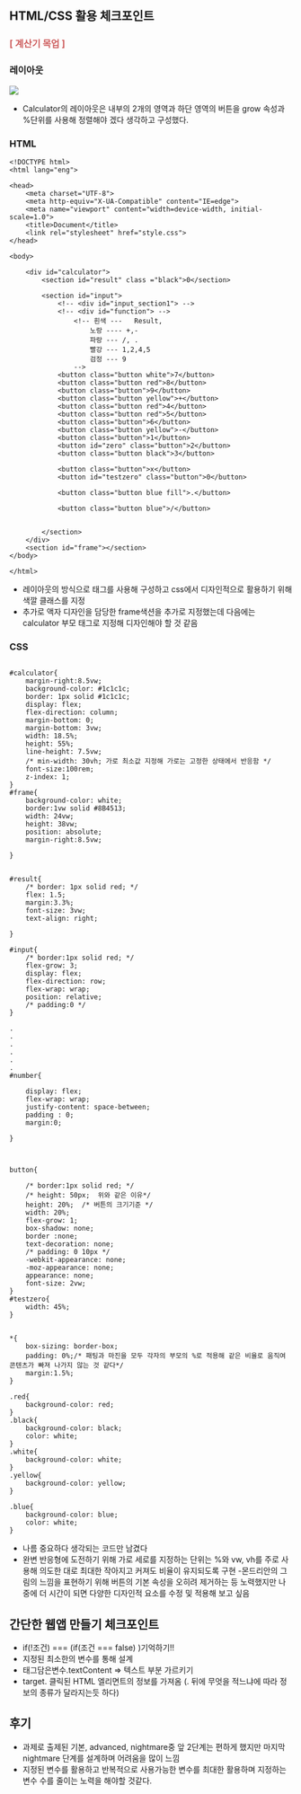 ## HTML/CSS 활용 체크포인트
### <span style="color:indianred">[ 계산기 목업 ]</span>
### 레이아웃
![](https://velog.velcdn.com/images/ghwo9611/post/c99303d6-4f13-447f-9e7a-22ef25d44d49/image.png)
- Calculator의 레이아웃은 내부의 2개의 영역과 하단 영역의 버튼을 grow 속성과 %단위를 사용해 정렬해야 겠다 생각하고 구성했다.

### HTML
```
<!DOCTYPE html>
<html lang="eng">

<head>
    <meta charset="UTF-8">
    <meta http-equiv="X-UA-Compatible" content="IE=edge">
    <meta name="viewport" content="width=device-width, initial-scale=1.0">
    <title>Document</title>
    <link rel="stylesheet" href="style.css">
</head>

<body>
    
    <div id="calculator">
        <section id="result" class ="black">0</section>
      
        <section id="input">
            <!-- <div id="input_section1"> -->
            <!-- <div id="function"> -->
                <!-- 흰색 ---   Result, 
                    노랑 ---- +,-
                    파랑 --- /, .
                    빨강 --- 1,2,4,5
                    검정 --- 9
                -->
            <button class="button white">7</button>
            <button class="button red">8</button>
            <button class="button">9</button>
            <button class="button yellow">+</button>
            <button class="button red">4</button>
            <button class="button red">5</button>
            <button class="button">6</button>
            <button class="button yellow">-</button>
            <button class="button">1</button>
            <button id="zero" class="button">2</button>
            <button class="button black">3</button>
           
            <button class="button">x</button>
            <button id="testzero" class="button">0</button>
            
            <button class="button blue fill">.</button>
            
            <button class="button blue">/</button>
           

        </section>
    </div>
    <section id="frame"></section>
</body>

</html> 
```
- 레이아웃의 방식으로 태그를 사용해 구성하고 css에서 디자인적으로 활용하기 위해 색깔 클래스를 지정
- 추가로 액자 디자인을 담당한 frame색션을 추가로 지정했는데 다음에는 calculator 부모 태그로 지정해 디자인해야 할 것 같음

### CSS
~~~

#calculator{
    margin-right:8.5vw;
    background-color: #1c1c1c;
    border: 1px solid #1c1c1c;
    display: flex;
    flex-direction: column;
    margin-bottom: 0;
    margin-bottom: 3vw;
    width: 18.5%;
    height: 55%;
    line-height: 7.5vw;
    /* min-width: 30vh; 가로 최소값 지정해 가로는 고정한 상태에서 반응함 */
    font-size:100rem;
    z-index: 1;
}
#frame{
    background-color: white;
    border:1vw solid #8B4513;
    width: 24vw;
    height: 38vw;
    position: absolute;
    margin-right:8.5vw;
    
}


#result{
    /* border: 1px solid red; */
    flex: 1.5;
    margin:3.3%;
    font-size: 3vw;
    text-align: right;
    
}

#input{
    /* border:1px solid red; */
    flex-grow: 3;
    display: flex;
    flex-direction: row;
    flex-wrap: wrap;
    position: relative;
    /* padding:0 */
}

.
.
.
.
.
.
#number{
    
    display: flex;
    flex-wrap: wrap;
    justify-content: space-between;
    padding : 0;
    margin:0;

}



button{
    
    /* border:1px solid red; */
    /* height: 50px;  위와 같은 이유*/
    height: 20%;  /* 버튼의 크기기준 */
    width: 20%;
    flex-grow: 1;
    box-shadow: none;
    border :none;
    text-decoration: none;
    /* padding: 0 10px */
    -webkit-appearance: none;
    -moz-appearance: none;
    appearance: none;
    font-size: 2vw;
}
#testzero{
    width: 45%;
}


*{
    box-sizing: border-box;
    padding: 0%;/* 패팅과 마진을 모두 각자의 부모의 %로 적용해 같은 비율로 움직여 콘텐츠가 빠져 나가지 않는 것 같다*/
    margin:1.5%;
}

.red{
    background-color: red;
}
.black{
    background-color: black;
    color: white;
}
.white{
    background-color: white;
}
.yellow{
    background-color: yellow;
}

.blue{
    background-color: blue;
    color: white;
}
~~~

- 나름 중요하다 생각되는 코드만 남겼다
- 완변 반응형에 도전하기 위해 가로 세로를 지정하는 단위는 %와 vw, vh를 주로 사용해 의도한 대로 최대한 작아지고 커져도 비율이 유지되도록 구현
-몬드리안의 그림의 느낌을 표현하기 위해 버튼의 기본 속성을 오히려 제거하는 등 노력했지만 나중에 더 시간이 되면 다양한 디자인적 요소를 수정 및 적용해 보고 싶음


## 간단한 웹앱 만들기 체크포인트
- if(!조건) === (if(조건 === false) )기억하기!!
- 지정된 최소한의 변수를 통해 설계
- 태그담은변수.textContent => 텍스트 부분 가르키기
- target. 클릭된 HTML 엘리면트의 정보를 가져옴 (. 뒤에 무엇을 적느냐에 따라 정보의 종류가 달라지는듯 하다)
## 후기
- 과제로 출제된 기본, advanced, nightmare중 앞 2단계는 편하게 했지만 마지막 nightmare 단계를 설계하며 어려움을 많이 느낌
- 지정된 변수를 활용하고 반복적으로 사용가능한 변수를 최대한 활용하며 지정하는 변수 수를 줄이는 노력을 해야할 것같다.